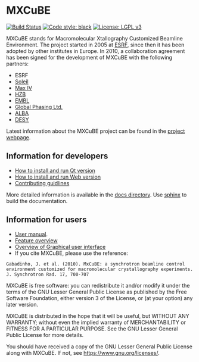 # MXCuBE

[![Build Status](https://travis-ci.org/mxcube/mxcube.svg?branch=master)](https://travis-ci.org/mxcube/mxcube)
[![Code style: black](https://img.shields.io/badge/code%20style-black-000000.svg)](https://github.com/ambv/black)
[![License: LGPL v3](https://img.shields.io/badge/License-LGPL%20v3-blue.svg)](https://www.gnu.org/licenses/lgpl-3.0)

MXCuBE stands for Macromolecular Xtallography Customized Beamline Environment.
The project started in 2005 at [ESRF](http://www.esrf.eu), since then it has
been adopted by other institutes in Europe. In 2010, a collaboration
agreement has been signed for the development of MXCuBE with the following
partners:
* ESRF
* [Soleil](http://www.synchrotron-soleil.fr/)
* [Max IV](https://www.maxiv.lu.se/)
* [HZB](http://www.helmholtz-berlin.de/)
* [EMBL](http://www.embl.org/)
* [Global Phasing Ltd.](http://www.globalphasing.com/)
* [ALBA](https://www.cells.es/en/)
* [DESY](https://www.desy.de/)

Latest information about the MXCuBE project can be found in the
[project webpage](http://mxcube.github.io/mxcube/).

## Information for developers

* [How to install and run Qt version](https://github.com/mxcube/mxcube/blob/master/docs/source/installation_instructions_qt4.rst)
* [How to install and run Web version](https://github.com/mxcube/mxcube3/wiki/Installing-MXCuBE3)
* [Contributing guidlines](https://github.com/mxcube/mxcube/blob/master/CONTRIBUTING.md)

More detailed information is available in the [docs directory](https://github.com/mxcube/mxcube/tree/master/docs). Use [sphinx](http://sphinx-doc.org/) to build the documentation.

## Information for users

* [User manual](https://github.com/mxcube/mxcube/blob/master/docs/manual/MXCuBE2_1_manual_march2015-v2.pdf).
* [Feature overview](https://github.com/mxcube/mxcube/blob/master/docs/source/feature_overview.rst)
* [Overview of Graphical user interface](https://github.com/mxcube/mxcube/blob/master/docs/source/gui_overview.rst)
* If you cite MXCuBE, please use the reference:

```
Gabadinho, J. et al. (2010). MxCuBE: a synchrotron beamline control environment customized for macromolecular crystallography experiments. J. Synchrotron Rad. 17, 700-707
```

MXCuBE is free software: you can redistribute it and/or modify
it under the terms of the GNU Lesser General Public License as published by
the Free Software Foundation, either version 3 of the License, or
(at your option) any later version.

MXCuBE is distributed in the hope that it will be useful,
but WITHOUT ANY WARRANTY; without even the implied warranty of
MERCHANTABILITY or FITNESS FOR A PARTICULAR PURPOSE.  See the
GNU Lesser General Public License for more details.

You should have received a copy of the GNU Lesser General Public License
along with MXCuBE. If not, see <https://www.gnu.org/licenses/>.
